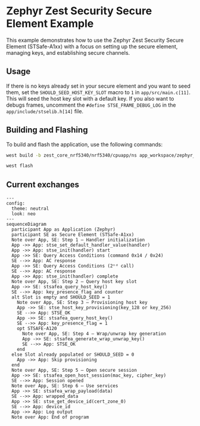 # Zephyr Zest Security Secure Element Example
This example demonstrates how to use the Zephyr Zest Security Secure Element (STSafe-A1xx) with a focus on setting up the secure element, managing keys, and establishing secure channels.

## Usage
If there is no keys already set in your secure element and you want to seed them, set the `SHOULD_SEED_HOST_KEY_SLOT` macro to `1` in `app/src/main.c[11]`. This will seed the host key slot with a default key. If you also want to debugs frames, uncomment the `#define STSE_FRAME_DEBUG_LOG` in the `app/include/stselib.h[14]` file.

## Building and Flashing
To build and flash the application, use the following commands:
```bash
west build -b zest_core_nrf5340/nrf5340/cpuapp/ns app_workspace/zephyr_zest_security_secure-element_example/app/ --pristine

west flash
```

## Current exchanges
```mermaid
---
config:
  theme: neutral
  look: neo
---
sequenceDiagram
  participant App as Application (Zephyr)
  participant SE as Secure Element (STSafe-A1xx)
  Note over App, SE: Step 1 — Handler initialization
  App ->> App: stse_set_default_handler_value(handler)
  App ->> App: stse_init(handler) start
  App ->> SE: Query Access Conditions (command 0x14 / 0x24)
  SE -->> App: AC response
  App ->> SE: Query Access Conditions (2ⁿᵈ call)
  SE -->> App: AC response
  App ->> App: stse_init(handler) complete
  Note over App, SE: Step 2 — Query host key slot
  App ->> SE: stsafea_query_host_key()
  SE -->> App: key_presence_flag and counter
  alt Slot is empty and SHOULD_SEED = 1
    Note over App, SE: Step 3 — Provisioning host key
    App ->> SE: stse_host_key_provisioning(key_128 or key_256)
    SE -->> App: STSE_OK
    App ->> SE: stsafea_query_host_key()
    SE -->> App: key_presence_flag = 1
    opt STSAFE-A120
      Note over App, SE: Step 4 — Wrap/unwrap key generation
      App ->> SE: stsafea_generate_wrap_unwrap_key()
      SE -->> App: STSE_OK
    end
  else Slot already populated or SHOULD_SEED = 0
    App ->> App: Skip provisioning
  end
  Note over App, SE: Step 5 — Open secure session
  App ->> SE: stsafea_open_host_session(mac_key, cipher_key)
  SE -->> App: Session opened
  Note over App, SE: Step 6 — Use services
  App ->> SE: stsafea_wrap_payload(data)
  SE -->> App: wrapped_data
  App ->> SE: stse_get_device_id(cert_zone_0)
  SE -->> App: device_id
  App ->> App: Log output
  Note over App: End of program
```
